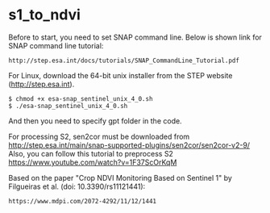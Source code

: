# s1_to_ndvi


Before to start, you need to set SNAP command line. Below is shown link for SNAP command line tutorial: 
```
http://step.esa.int/docs/tutorials/SNAP_CommandLine_Tutorial.pdf
```

For Linux, download the 64-bit unix installer from the STEP website (http://step.esa.int). 
```
$ chmod +x esa-snap_sentinel_unix_4_0.sh      
$ ./esa-snap_sentinel_unix_4_0.sh 
```
And then you need to specify gpt folder in the code. 

For processing S2, sen2cor must be downloaded from http://step.esa.int/main/snap-supported-plugins/sen2cor/sen2cor-v2-9/      
Also, you can follow this tutorial to preprocess S2 https://www.youtube.com/watch?v=1F37ScOrKqM      

Based on the paper "Crop NDVI Monitoring Based on Sentinel 1" by Filgueiras et al. (doi: 10.3390/rs11121441):
```
https://www.mdpi.com/2072-4292/11/12/1441
```
